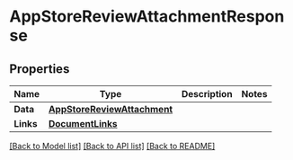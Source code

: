 # AppStoreReviewAttachmentResponse

## Properties

Name | Type | Description | Notes
------------ | ------------- | ------------- | -------------
**Data** | [**AppStoreReviewAttachment**](AppStoreReviewAttachment.md) |  | 
**Links** | [**DocumentLinks**](DocumentLinks.md) |  | 

[[Back to Model list]](../README.md#documentation-for-models) [[Back to API list]](../README.md#documentation-for-api-endpoints) [[Back to README]](../README.md)


